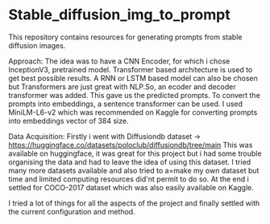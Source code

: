 # Stable_diffusion_img_to_prompt
This repository contains resources for generating prompts from stable diffusion images. 

Approach:
The idea was to have a CNN Encoder, for which i chose InceptionV3, pretrained model. Transformer based architecture is used to get best possible results. A RNN or LSTM
based model can also be chosen but Transformers are just great with NLP.So, an ecoder and decoder transformer was added. This gave us the predicted prompts. To convert
the prompts into embeddings, a sentence transformer can be used. I used MiniLM-L6-v2 which was recommended on Kaggle for converting prompts into embeddings vector of 384
size.

Data Acquisition:
Firstly i went with Diffusiondb dataset -> https://huggingface.co/datasets/poloclub/diffusiondb/tree/main
This was available on huggingface, it was great for this project but i had some trouble organising the data and had to leave the idea of using this dataset.
I tried many more datasets available and also tried to a=make my own dataset but time and limited computing resources did'nt permit to do so.
At the end i settled for COCO-2017 dataset which was also easily available on Kaggle.

I tried a lot of things for all the aspects of the project and finally settled with the current configuration and method.
